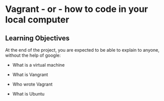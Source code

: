 # Vagrant - or - how to code in your local computer

## Learning Objectives

At the end of the project, you are expected to be able to explain to anyone, without the help of google:

* What is a virtual machine

* What is Vangrant

* Who wrote Vagrant

* What is Ubuntu
